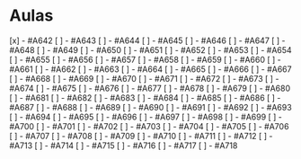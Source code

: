 # Aulas

[x] - #A642
[ ] - #A643
[ ] - #A644
[ ] - #A645
[ ] - #A646
[ ] - #A647
[ ] - #A648
[ ] - #A649
[ ] - #A650
[ ] - #A651
[ ] - #A652
[ ] - #A653
[ ] - #A654
[ ] - #A655
[ ] - #A656
[ ] - #A657
[ ] - #A658
[ ] - #A659
[ ] - #A660
[ ] - #A661
[ ] - #A662
[ ] - #A663
[ ] - #A664
[ ] - #A665
[ ] - #A666
[ ] - #A667
[ ] - #A668
[ ] - #A669
[ ] - #A670
[ ] - #A671
[ ] - #A672
[ ] - #A673
[ ] - #A674
[ ] - #A675
[ ] - #A676
[ ] - #A677
[ ] - #A678
[ ] - #A679
[ ] - #A680
[ ] - #A681
[ ] - #A682
[ ] - #A683
[ ] - #A684
[ ] - #A685
[ ] - #A686
[ ] - #A687
[ ] - #A688
[ ] - #A689
[ ] - #A690
[ ] - #A691
[ ] - #A692
[ ] - #A693
[ ] - #A694
[ ] - #A695
[ ] - #A696
[ ] - #A697
[ ] - #A698
[ ] - #A699
[ ] - #A700
[ ] - #A701
[ ] - #A702
[ ] - #A703
[ ] - #A704
[ ] - #A705
[ ] - #A706
[ ] - #A707
[ ] - #A708
[ ] - #A709
[ ] - #A710
[ ] - #A711
[ ] - #A712
[ ] - #A713
[ ] - #A714
[ ] - #A715
[ ] - #A716
[ ] - #A717
[ ] - #A718